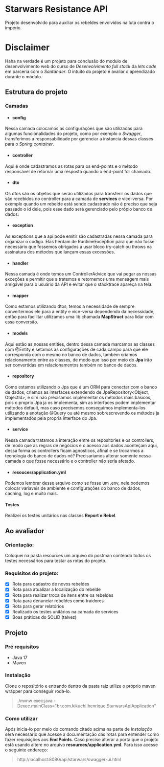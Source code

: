 # Starwars Resistance API
Projeto desenvolvido para auxiliar os rebeldes envolvidos na luta contra o império.

# Disclaimer
Haha na verdade é um projeto para conclusão do modulo de desenvolvimento web do curso de _Desenvolvimento full stack_ da _lets code_ em parceria com o _Santander_. O intuito do projeto é avaliar o aprendizado durante o módulo.

## Estrutura do projeto
### Camadas
* #### config
Nessa camada colocamos as configurações que são utilizadas para algumas funcionalidades do projeto, como por exemplo o *Swagger*, transferimos a responsabilidade por gerenciar a instancia dessas classes para o *Spring container*.
* #### controller
Aqui é onde cadastramos as rotas para os end-points e o método responsável de retornar uma resposta quando o end-point for chamado.
* #### dto
Os dtos são os objetos que serão utilizados para transferir os dados que são recebidos no controller para a camada de **services** e vice-versa. Por exemplo quando um rebelde está sendo cadastrado não é preciso que seja passado o id dele, pois esse dado será gerenciado pelo própio banco de dados.
* #### exception
As exceptions que a api pode emitir são cadastradas nessa camada para organizar o código. Elas herdam de RuntimeException para que não fosse necessário que fossemos obrigados a usar bloco try-catch ou throws na assinatura dos métodos que lançam essas excessões.
* #### handler
Nessa camada é onde temos um ControllerAdvice que vai pegar as nossas exceções e permitir que a tratemos e retornemos uma mensagem mais amigável para o usuário da API e evitar que o stacktrace apareça na tela.
* #### mapper
Como estamos utilizando dtos, temos a necessidade de sempre convertermos ele para a entity e vice-versa dependendo da necessidade, então para facilitar utilizamos uma lib chamada **MapStruct** para lidar com essa conversão.
* #### models
Aqui estão as nossas entities, dentro dessa camada marcamos as classes com @Entity e setamos as configurações de cada campo para que ele corresponda com o mesmo no banco de dados, também criamos relacionamento entre as classes, de modo que isso por meio do **Jpa** irão ser convertidas em relacionamentos também no banco de dados.
* #### repository
Como estamos utilizando o Jpa que é um ORM para conectar com o banco de dados, criamos as interfaces extendendo de JpaRepository<Object, ObjectId>, e sim não precisamos implementar os métodos mais básicos, pois o proprio Jpa ja os implementa, sim as interfaces podem implementar métodos default, mas caso precisemos conseguimos implementa-los utilizando a anotação @Query ou até mesmo sobrescrevendo os métodos ja implementados pela propria interface do Jpa.
* #### service
Nessa camada tratamos a interação entre os repositories e os controllers, de modo que as regras de negócios e o acesso aos dados aconteçam aqui, dessa forma os controllers ficam agnosticos, afinal e se trocarmos a tecnologia do banco de dados né? Precisariamos alterar somente nessa camada o que fosse necessário e o controller não seria afetado.
* #### resouces/application.yml
Podemos lembrar desse arquivo como se fosse um .env, nele podemos colocar variaveis de ambiente e configurações do banco de dados, caching, log e muito mais.
#### Testes
Realizei os testes unitários nas classes **Report e Rebel**.

## Ao avaliador
### Orientação:
Coloquei na pasta resources um arquivo do postman contendo todos os testes necessários para testar as rotas do projeto.
### Requisitos do projeto:
- [x] Rota para cadastro de novos rebeldes
- [x] Rota para atualizar a localização do rebelde
- [x] Rota para realizar troca de itens entre os rebeldes
- [x] Rota para denunciar rebeldes como traidores
- [x] Rota para gerar relatórios
- [x] Realizado os testes unitários na camada de services
- [x] Boas práticas do SOLID (talvez)

## Projeto
### Pré requisitos
- Java 17
- Maven

### Instalação
Clone o repositório e entrando dentro da pasta raiz utilize o próprio maven wrapper para conseguir roda-lo.
>./mvnw exec:java -Dexec.mainClass="br.com.kikuchi.henrique.StarwarsApiApplication"

### Como utilizar
Após inicia-lo por meio do comando citado acima na parte de *Instalação* será necessário que acesse a documentação das rotas para entender como fazer requisições aos **End Points**. Caso precise alterar a porta que o projeto está usando altere no arquivo **resources/application.yml**. Para isso acesse o seguinte endereço:
> http://localhost:8080/api/starwars/swagger-ui.html
